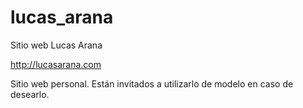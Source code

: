 # lucas_arana
Sitio web Lucas Arana

http://lucasarana.com

Sitio web personal. Están invitados a utilizarlo de modelo en caso de desearlo.
